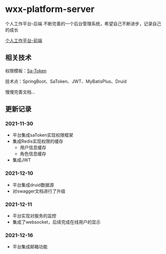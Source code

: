 # wxx-platform-server

个人工作平台-后端
不断完善的一个后台管理系统，希望自己不断进步，记录自己的成长

[个人工作平台-前端](https://github.com/xiangxu999/wxx-platform-web)

## 相关技术

权限模板：[Sa-Token](https://sa-token.dev33.cn/)

技术点：SpringBoot、SaToken、JWT、MyBatisPlus、Druid

慢慢完善文档...

## 更新记录

### 2021-11-30

- 平台集成saToken实现权限框架
- 集成Redis实现权限的缓存
  - 用户信息缓存
  - 角色信息缓存
- 集成JWT

### 2021-12-10

- 平台集成druid数据源
- 对swagger文档进行了升级

### 2021-12-11

- 平台实现对服务的监控
- 集成了websocket，后续完成在线用户的显示

### 2021-12-16

- 平台集成邮箱功能

